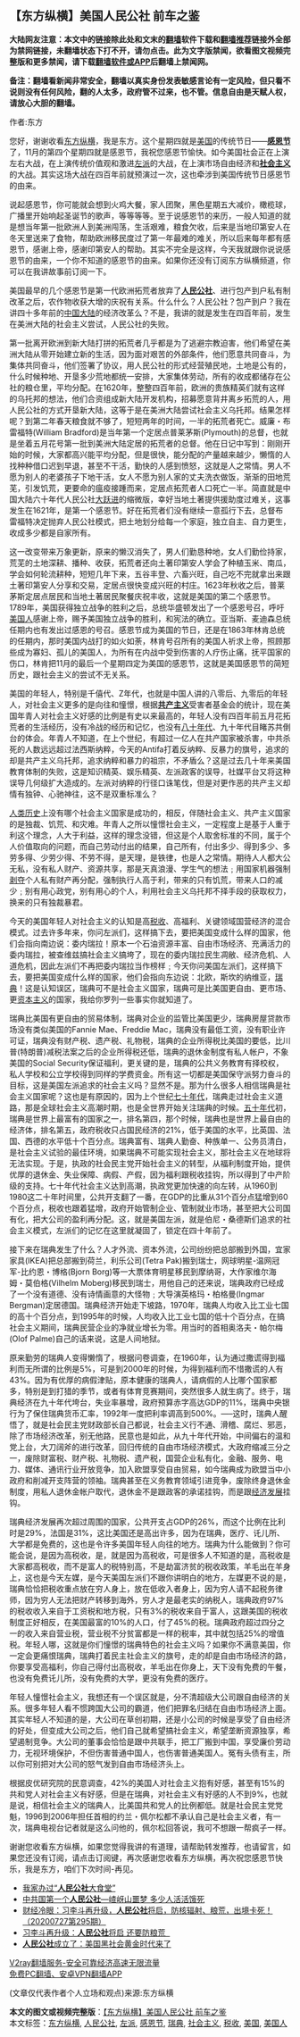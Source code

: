  <h2>【东方纵横】美国人民公社 前车之鉴</h2> <p class="notice"><b>大陆网友注意：本文中的链接除此处和文末的<a href="https://github.com/bannedbook/fanqiang" >翻墙</a>软件下载和<a href="https://github.com/killgcd/justmysocks/blob/master/README.md">翻墙推荐</a>链接外全部为禁网链接，未翻墙状态下打不开，请勿点击。此为文字版禁闻，欲看图文视频完整版和更多禁闻，请下载<a href="https://github.com/bannedbook/fanqiang">翻墙软件或APP</a>后翻墙上禁闻网。</p><p>备注：翻墙看新闻非常安全，翻墙以真实身份发表敏感言论有一定风险，但只看不说则没有任何风险，翻的人太多，政府管不过来，也不管。信息自由是天赋人权，请放心大胆的翻墙。</b></p>  <div class="entry"> <p>作者:东方</p> <p> 您好，谢谢收看<a href="https://www.bannedbook.org/bnews/tag/%e4%b8%9c%e6%96%b9%e7%ba%b5%e6%a8%aa/" class="st_tag internal_tag" rel="tag" title="标签 东方纵横 下的日志">东方纵横</a>，我是东方。这个星期四就是<a href="https://www.bannedbook.org/bnews/tag/%e7%be%8e%e5%9b%bd/" class="st_tag internal_tag" rel="tag" title="标签 美国 下的日志">美国</a>的传统节日&mdash;&mdash;<strong><a href="https://www.bannedbook.org/bnews/tag/%e6%84%9f%e6%81%a9%e8%8a%82/" class="st_tag internal_tag" rel="tag" title="标签 感恩节 下的日志">感恩节</a></strong>了，11月的第四个星期四就是感恩节，我祝您感恩节愉快。如今美国社会正在上演左右大战，在上演传统价值观和激进<a href="https://www.bannedbook.org/bnews/tag/%e5%b7%a6%e6%b4%be/" class="st_tag internal_tag" rel="tag" title="标签 左派 下的日志">左派</a>的大战，在上演市场自由经济和<strong><a href="https://www.bannedbook.org/bnews/tag/%e7%a4%be%e4%bc%9a%e4%b8%bb%e4%b9%89/" class="st_tag internal_tag" rel="tag" title="标签 社会主义 下的日志">社会主义</a></strong>的大战。其实这场大战在四百年前就预演过一次，这也牵涉到美国传统节日感恩节的由来。 </p> <p>说起感恩节，你可能就会想到火鸡大餐，家人团聚，黑色星期五大减价，橄榄球，广播里开始响起圣诞节的歌声，等等等等。至于说感恩节的来历，一般人知道的就是想当年第一批欧洲人到美洲闯荡，生活艰难，粮食欠收，后来是当地印第安人在冬天里送来了食物，帮助欧洲移民度过了第一年最难的难关，所以后来每年都有感恩节，感谢上帝，感谢印第安人的帮助。其实不完全是这样，今天我就跟你说说感恩节的由来，一个你不知道的感恩节的由来。如果你还没有订阅东方纵横频道，你可以在我讲故事前订阅一下。 </p> <p>美国最早的几个感恩节是第一代欧洲拓荒者放弃了<strong><a href="https://www.bannedbook.org/bnews/tag/%E4%BA%BA%E6%B0%91%E5%85%AC%E7%A4%BE/" class="st_tag internal_tag" rel="tag" title="标签 人民公社 下的日志">人民公社</a></strong>、进行包产到户私有制改革之后，农作物收获大增的庆祝有关系。什么什么？人民公社？包产到户？我在讲四十多年前的<span class='wp_keywordlink_affiliate'><a href="https://www.bannedbook.org/" title="中国" target="_blank">中国</a></span><span class='wp_keywordlink_affiliate'><a href="https://www.bannedbook.org/" title="大陆" target="_blank">大陆</a></span>的经济改革么？不是，我讲的就是发生在四百年前，发生在美洲大陆的社会主义尝试，人民公社的失败。 </p>  <p>第一批离开欧洲到新大陆打拼的拓荒者几乎都是为了逃避宗教迫害，他们希望在美洲大陆从零开始建立新的生活，因为面对艰苦的外部条件，他们愿意共同奋斗，为集体共同奋斗，他们签署了协议，用人民公社的形式经营殖民地，土地是公有的，什么时候种地、开垦多少荒地都统一安排，大家集体劳动，所有的收成都储存在公社的粮仓里，平均分配。在1620年，整整四百年前，欧洲的贵族精英们就有这样的乌托邦的想法，他们合资组成新大陆开发机构，招募愿意背井离乡拓荒的人，用人民公社的方式开垦新大陆，这等于是在美洲大陆尝试社会主义乌托邦。结果怎样呢？到第二年春天粮食就不够了，短短两年的时间，一半的拓荒者死亡。威廉・布雷福特(William Bradford)是当年第一个定居点普莱茅斯(Plymouth)的总督，也就是坐着五月花号第一批到美洲大陆定居的拓荒者的总督。他在日记中写到：刚刚开始的时候，大家都高兴能平均分配，但是很快，能分配的产量越来越少，懒惰的人找种种借口迟到早退，甚至不干活，勤快的人感到愤怒，这就是人之常情。男人不愿为别人的老婆孩子下地干活，女人不愿为别人家的丈夫洗衣做饭，渐渐的田地荒芜，引发饥荒，更要命的瘟疫接踵而来，定居点拓荒者人口死亡一半。简直就是中国大陆六十年代人民公社<span class='wp_keywordlink'><a href="https://www.bannedbook.org/forum2/topic242.html" title="大跃进亲历记" target="_blank">大跃进</a></span>的缩微版，幸好当地土著提供援助度过难关，这事发生在1621年，是第一个感恩节。好在拓荒者们没有继续一意孤行下去，总督布雷福特决定抛弃人民公社模式，把土地划分给每一个家庭，独立自主、自力更生，收成多少都是自家所有。 </p> <p>这一改变带来万象更新，原来的懒汉消失了，男人们勤恳种地，女人们勤俭持家，荒芜的土地深耕、播种、收获，拓荒者还向土著印第安人学会了种植玉米、南瓜，学会如何轮流耕种，短短几年下来，五谷丰登、六畜兴旺，自己吃不完就拿出来跟土著印第安人分享和交易，定居点很快变成兴旺的村庄。1623年秋收之后，普莱茅斯定居点居民和当地土著居民聚餐庆祝丰收，这就是美国的第二个感恩节。1789年，美国获得独立战争的胜利之后，总统华盛顿发出了一个感恩号召，呼吁<a href="https://www.bannedbook.org/bnews/tag/%E7%BE%8E%E5%9B%BD%E4%BA%BA/" class="st_tag internal_tag" rel="tag" title="标签 美国人 下的日志">美国人</a>感谢上帝，赐予美国独立战争的胜利，和宪法的确立。亚当斯、麦迪森总统任期内也有发出过感恩的号召。感恩节成为美国的节日，还是在1863年林肯总统的任期内，那时美国内战打的如火如荼，林肯号召所有的美国人祈求上帝，照顾那些成为寡妇、孤儿的美国人，为所有在内战中受到伤害的人疗伤止痛，抚平国家的伤口，林肯把11月的最后一个星期四定为美国的感恩节，这就是美国感恩节的简短历史，跟社会主义的尝试不无关系。 </p> <p>美国的年轻人，特别是千僖代、Z年代，也就是中国人讲的八零后、九零后的年轻人，对社会主义更多的是向往和憧憬，根据<strong><span class='wp_keywordlink'><a href="https://www.bannedbook.org/forum2/topic6177.html" title="《共产主义的终极目的》" target="_blank">共产主义</a></span></strong>受害者基金会的统计，现在美国年青人对社会主义好感的比例是有史以来最高的，年轻人没有四百年前五月花拓荒者的生活经历，没有冷战的经历和记忆，也没有<span class='wp_keywordlink'><a href="https://www.bannedbook.org/forum2/topic939.html" title="《八十年代访谈录》" target="_blank">八十年代</a></span>、九十年代目睹苏共倒台的体会。年青人不知道，在上个世纪，有超过一亿人在共产国家被杀害，中共杀死的人数远远超过法西斯纳粹，今天的Antifa打着反纳粹、反暴力的旗号，追求的却是共产主义乌托邦，追求纳粹和暴力的祖宗，不矛盾么？这是过去几十年来美国教育体制的失败，这是知识精英、娱乐精英、左派政客的误导，社媒平台又将这种误导几何级扩大造成的。左派对纳粹的行径口诛笔伐，但是对更作恶的共产主义却情有独钟、心驰神往，这不是双重标准么？ </p> <p><span class='wp_keywordlink'><a href="https://www.bannedbook.org/forum3/topic1750.html" title="考古学禁区-被掩藏的人类历史" target="_blank">人类历史</a></span>上没有哪个社会主义国家是成功的，相反，伴随社会主义、共产主义国家的是独裁、饥荒、和灾难。年青人之所以憧憬社会主义，一定程度上是基于人重于利这个理念，人大于利益，这样的理念没错，但这是个人取舍标准的不同，属于个人价值取向的问题，而自己劳动付出的结果，自己所有，付出多少、得到多少、多劳多得、少劳少得、不劳不得，是天理，是铁律，也是人之常情。期待人人都大公无私，没有私人财产、资源共享，那是天真浪漫、学生气的想法﹔用国家机器强制<span class='wp_keywordlink'><a href="https://www.bannedbook.org/forum2/topic21.html" title="《剥夺》 黄建民 著" target="_blank">剥夺</a></span>个人私有财产再分配，强制执行人高于利，带来的只有饥荒，带来人口的减少﹔别有用心政党，别有用心的个人，利用社会主义乌托邦不择手段的获取权力，换来的只有独裁暴君。 </p>  <p>今天的美国年轻人对社会主义的认知是高<a href="https://www.bannedbook.org/bnews/tag/%e7%a8%8e%e6%94%b6/" class="st_tag internal_tag" rel="tag" title="标签 税收 下的日志">税收</a>、高福利、关键领域国营经济的混合模式。过去许多年来，你问左派们，这样搞下去，要把美国变成什么样的国家，他们会指向南边说：委内瑞拉！原本一个石油资源丰富、自由市场经济、充满活力的委内瑞拉，被查维兹搞社会主义搞垮了，现在的委内瑞拉民生凋敝、经济危机、人道危机，因此左派们不再把委内瑞拉当作榜样﹔今天你问美国左派们，这样搞下去，要把美国变成什么样的国家，他们会指向东边说：北欧，斯坎的纳维亚，<a href="https://www.bannedbook.org/bnews/tag/%e7%91%9e%e5%85%b8/" class="st_tag internal_tag" rel="tag" title="标签 瑞典 下的日志">瑞典</a>！这是认知误区，瑞典可不是社会主义国家，瑞典可是比美国更自由、更市场、更<span class='wp_keywordlink'><a href="https://www.bannedbook.org/forum2/topic920.html" title="资本主义与自由" target="_blank">资本主义</a></span>的国家，我给你罗列一些事实你就知道了。 </p> <p>瑞典比美国有更自由的贸易体制，瑞典对企业的监管比美国更少，瑞典房屋贷款市场没有类似美国的Fannie Mae、Freddie Mac，瑞典没有最低工资，没有职业许可证，瑞典没有财产税、遗产税、礼物税，瑞典的企业所得税比美国的要低，比川普(特朗普)减税法案之后的企业所得税还低，瑞典的退休金制度有私人帐户，不象美国的Social Security保证福利，更关键的是，瑞典的公共义务教育有择校权，私人学校和公立学校得到同样的学费资金。所有这一切都是美国保守派努力奋斗的目标，这是美国左派追求的社会主义吗？显然不是。那为什么很多人相信瑞典是社会主义国家呢？这也是有原因的，因为上个世纪<span class='wp_keywordlink'><a href="https://www.bannedbook.org/forum2/topic1112.html" title="北島、李陀主編： 七十年代" target="_blank">七十年代</a></span>，瑞典走过社会主义道路，那是全球社会主义高潮时期，也是全世界开始关注瑞典的时候。<span class='wp_keywordlink'><a href="https://www.bannedbook.org/forum2/topic1267.html" title="《五十年代底尘埃》" target="_blank">五十年代</a></span>初，瑞典是世界上最富有的国家之一，排名第四，那个时候，瑞典也是世界上最自由的经济体，排名第五，政府税收只占国民经济的21%，低于美国的水平，比英国、法国、西德的水平低十个百分点。瑞典富有、瑞典人勤奋、种族单一、公务员清白，是社会主义试验的最佳环境，如果瑞典不可能实现社会主义，那社会主义在地球将无法实现。于是，执政的社会民主党开始社会主义的转型，从福利制度开始，提供优厚的退休金、失业保障、病假、产假，因为福利跟税收挂钩，所以得到了中产阶级的支持。七十年代社会主义达到高潮，执政党更加快速的向左转，从1960到1980这二十年时间里，公共开支翻了一番，在GDP的比重从31个百分点猛增到60个百分点，税收也跟着猛增，政府开始管制企业、管制就业市场，甚至把大公司国有化，把大公司的盈利再分配。这，就是美国左派，就是伯尼・桑德斯们追求的社会主义模式，左派们的记忆在这里就凝固了，锁定在四十年前了。 </p> <p>接下来在瑞典发生了什么？人才外流、资本外流，公司纷纷把总部搬到外国，宜家家具(IKEA)把总部搬到荷兰，利乐公司(Tetra Pak)搬到瑞士，网球明星-温网冠军-比约恩・博格(Bjorn Borg)等一大票体育明星移民到摩纳哥，大作家维尔海姆・莫伯格(Vilhelm Moberg)移民到瑞士，用他自己的还来说，瑞典政府已经成了一个没有道德、没有诗情画意的大怪物﹔大导演英格玛・柏格曼(Ingmar Bergman)定居德国。瑞典经济开始走下坡路，1970年，瑞典人均收入比工业七国的高十个百分点，到1995年的时候，人均收入比工业七国的低十个百分点，在搞社会主义期间，瑞典民营企业的净就业增长为零。用当时的首相奥洛夫・帕尔梅(Olof Palme)自己的话来说，这是人间地狱。 </p> <p>原来勤劳的瑞典人变得懒惰了，根据问卷调查，在1960年，认为通过撒谎得到福利而无所谓的比例是5%，可是到2000年的时候，为得到福利而不惜撒谎的人有43%。因为有优厚的病假津贴，原本健康的瑞典人，请病假的人比哪个国家都多，特别是到打猎的季节，或者有体育竞赛期间，突然很多人就生病了。终于，瑞典经济在九十年代垮台，失业率暴增，政府预算赤字高达GDP的11%，瑞典中央银行为了保住瑞典货币汇率，1992年一度把利率调高到500%。&#8212;&#8211;这时，瑞典人醒悟了，就是社会民主党财政部长自己都说，社会主义行不通、滑稽、腐烂、邪恶，除了市场经济改革，别无他路，民意也是如此，从九十年代开始，中间偏右的温和党上台，大刀阔斧的进行改革，回归传统的自由市场经济模式，大政府缩减三分之一，废除财富税、财产税、礼物税、遗产税，国营企业私有化，金融、服务、电力、媒体、通讯行业开放竞争，加入欧盟享受自由贸易，如今瑞典成为欧盟当中小政府和削减开支阵营的领袖。瑞典甚至在义务教育领域引进竞争，废除终身退休金制度，用私人退休金帐户取代，退休金不是跟政客的承诺挂钩，而是跟<span class='wp_keywordlink'><a href="https://www.bannedbook.org/forum2/topic869.html" title="宪政、法治和经济发展——走向市场经济的制度保障" target="_blank">经济发展</a></span>挂钩。 </p>  <p>瑞典经济发展再次超过周围的国家，公共开支占GDP的26%，而这个比例在比利时是29%，法国是31%，这比美国还是高出许多，因为在瑞典，医疗、讬儿所、大学都是免费的，这也是令许多美国年轻人向往的地方。瑞典为什么能做到？你可能会说，是因为高税收，是，就是因为高税收，可是很多人不知道的是，高税收是大家都高税收，而不是富人的税特别高，不是劫富济贫的税收政策，羊毛出在羊身上，这也是今天左媒，是今天美国左派们不跟你讲明白的地方，左媒更不说的是，瑞典恰恰把税收重点放在穷人身上，放在低收入者身上，因为穷人请不起税务律师，因为穷人无法把财产转移到海外，穷人才是最老实的纳税人，瑞典政府97%的税收收入来自于工资税和地方税，只有3%的税收来自于富人，这跟美国的税收制度正好相反，在美国最富的10%的人口，付了45%的税。瑞典政府超过四分之一的收入来自营业税，营业税不分贫富都是一样的税率，其中就包括25%的增值税。年轻人哪，这就是你们憧憬的瑞典特色的社会主义吗？如果你不满意美国，你一定会更痛恨瑞典，瑞典打着民主社会主义的旗号，走的却是自由市场经济的路，你要享受高福利，你自己得付出高税收，羊毛出在你身上，天下没有免费的午餐，也没有免费讬儿所，没有免费的大学，更没有免费的医疗。 </p> <p>年轻人憧憬社会主义，我想还有一个误区就是，分不清超级大公司跟自由经济的关系。很多年轻人看不惯跨国大公司的霸道，他们把罪名归结在自由市场经济上面。其实年轻人不知道的是，大公司在草创初期，还是小公司的时候是享受了自由经济的好处，但变成大公司之后，他们自己就希望搞社会主义，希望垄断资源独享，希望遏制竞争。大公司的董事会恰恰是跟中共联手，把工厂搬到中国，享受廉价劳动力，无视环境保护，不但伤害普通中国人，也伤害普通美国人。冤有头债有主，所以你可别把对大公司的怒气发到自由市场经济头上。 </p> <p>根据皮优研究院的民意调查，42%的美国人对社会主义抱有好感，甚至有15%的共和党人对社会主义有好感，但是在瑞典，对社会主义有好感的人不到9%，也就是说，相信社会主义的瑞典人，比美国共和党人的比例都低。就是社会民主党党魁，1996到2006年担任首相的约兰・佩尔松都不承认自己是社会主义者，有一次，瑞典电视台记者就是这么问他的，佩尔松回答说，我可不想跟一帮疯子一样。 </p> <p>谢谢您收看东方纵横，如果您觉得我讲的有道理，请帮助转发推荐，也请留言，如果您还没有订阅，请点击订阅键，再次感谢您收看东方纵横，再次祝您感恩节快乐，我是东方，咱们下次时间-再见。 </p>  <ul class='op-related-articles' title='相关阅读'> <li><a href='https://www.bannedbook.org/bnews/lishi/20201112/1429729.html' target='_blank'>我家办过“<b>人民公社</b>大食堂”</a></li> <li><a href='https://www.bannedbook.org/bnews/lifebaike/20200909/1393247.html' target='_blank'>中共国第一个<b>人民公社</b>—嵖岈山噩梦 多少人活活饿死</a></li> <li><a href='https://www.bannedbook.org/bnews/bannedvideo/20200727/1377162.html' target='_blank'>财经冷眼：习李斗再升级，<b>人民公社</b>将启，防核辐射、粮荒，出境卡死！（20200727第295期）</a></li> <li><a href='https://www.bannedbook.org/bnews/cbnews/20200729/1368526.html' target='_blank'>习李斗再升级：<b>人民公社</b>将启 还要防粮荒  </a></li> <li><a href='https://www.bannedbook.org/bnews/cnnews/20200612/1343735.html' target='_blank'><b>人民公社</b>成立了：美国黑社会黄金时代来了</a></li> </ul> <p class="texttj"> <a href="https://www.bannedbook.org/forum23/topic22702.html" target="_blank">V2ray翻墙服务-安全可靠经济高速无限流量</a><br/> <a href="https://github.com/bannedbook/fanqiang/wiki/%E7%A6%81%E9%97%BB%E7%BD%91%E5%AE%89%E5%8D%93%E7%BF%BB%E5%A2%99%E6%96%B0%E9%97%BBAPP" target="_blank">免费PC翻墙、安卓VPN翻墙APP</a></p><p> (文章仅代表作者个人立场和观点)来源:东方纵横</p><a name='sharetosocial'></a>       <div><b>本文的图文或视频完整版</b>：<a href='https://www.bannedbook.org/bnews/comments/20201124/1436043.html'>【东方纵横】美国人民公社 前车之鉴</a></div>  </div><!--END ENTRY--> <div class="postfooter"> <div>本文标签：<a href="https://www.bannedbook.org/bnews/tag/%e4%b8%9c%e6%96%b9%e7%ba%b5%e6%a8%aa/" rel="tag">东方纵横</a>, <a href="https://www.bannedbook.org/bnews/tag/%E4%BA%BA%E6%B0%91%E5%85%AC%E7%A4%BE/" rel="tag">人民公社</a>, <a href="https://www.bannedbook.org/bnews/tag/%e5%b7%a6%e6%b4%be/" rel="tag">左派</a>, <a href="https://www.bannedbook.org/bnews/tag/%e6%84%9f%e6%81%a9%e8%8a%82/" rel="tag">感恩节</a>, <a href="https://www.bannedbook.org/bnews/tag/%e7%91%9e%e5%85%b8/" rel="tag">瑞典</a>, <a href="https://www.bannedbook.org/bnews/tag/%e7%a4%be%e4%bc%9a%e4%b8%bb%e4%b9%89/" rel="tag">社会主义</a>, <a href="https://www.bannedbook.org/bnews/tag/%e7%a8%8e%e6%94%b6/" rel="tag">税收</a>, <a href="https://www.bannedbook.org/bnews/tag/%e7%be%8e%e5%9b%bd/" rel="tag">美国</a>, <a href="https://www.bannedbook.org/bnews/tag/%E7%BE%8E%E5%9B%BD%E4%BA%BA/" rel="tag">美国人</a></div>  </div><!--END POSTFOOTER--> 